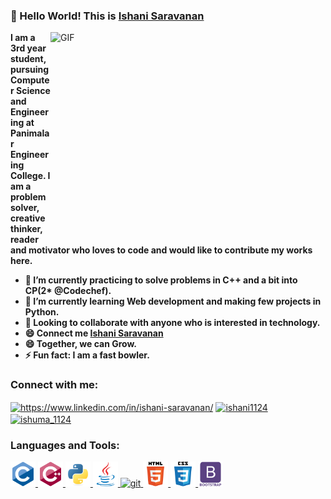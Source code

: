### 👋 Hello World! This is  <a href="https://www.linkedin.com/in/ishani-saravanan-828a511b9/" target="_blank">Ishani Saravanan</a>
 <img align="right" alt="GIF" src="https://github.com/arsentieva/arsentieva/blob/main/code.gif?raw=true" width="440" height="340" />
<strong>
 
  I am a 3rd year student, pursuing Computer Science and Engineering at Panimalar Engineering College.
  I am a problem solver, creative thinker, reader and motivator 
  who loves to code and would like to contribute my works here.
 </strong>

<strong>

- 🔭 I’m currently practicing to solve problems in C++ and a bit into CP(2* @Codechef).
- 🌱 I’m currently learning Web development and making few projects in Python.
- 👯 Looking to collaborate with anyone who is interested in technology.
- 😄 Connect me <a href="https://www.linkedin.com/in/ishani-saravanan-828a511b9/" target="_blank">Ishani Saravanan</a>
- 😄 Together, we can Grow.
- ⚡ Fun fact: I am a fast bowler.
</strong>


 

<h3 align="left">Connect with me:</h3>
<p align="left" style="margin-right:2px">
<a href="https://www.linkedin.com/in/ishani-saravanan/" target="blank"><img align="center" src="https://cdn.jsdelivr.net/npm/simple-icons@3.0.1/icons/linkedin.svg" alt="https://www.linkedin.com/in/ishani-saravanan/" height="30" width="40" /></a>
 <a href="https://twitter.com/ishani1124" target="blank"><img align="center" src="https://cdn.jsdelivr.net/npm/simple-icons@3.0.1/icons/twitter.svg" alt="ishani1124" height="30" width="40" /></a>
<a href="https://www.instagram.com/ishuma_1124/" target="blank"><img align="center" src="https://cdn.jsdelivr.net/npm/simple-icons@3.0.1/icons/instagram.svg" alt="ishuma_1124" height="30" width="40" /></a>
</p>


<h3 align="left">Languages and Tools:</h3>
<p align="left"> 
 <a href="https://www.cprogramming.com/" target="_blank"> <img src="https://raw.githubusercontent.com/devicons/devicon/master/icons/c/c-original.svg" alt="c" width="40" height="40"/> </a> 
 <a href="https://www.w3schools.com/cpp/" target="_blank"> <img src="https://raw.githubusercontent.com/devicons/devicon/master/icons/cplusplus/cplusplus-original.svg" alt="cplusplus" width="40" height="40"/> </a>
 <a href="https://www.python.org" target="_blank"> <img src="https://raw.githubusercontent.com/devicons/devicon/master/icons/python/python-original.svg" alt="python" width="40" height="40"/> </a> 
  <a href="https://www.java.com" target="_blank"> <img src="https://raw.githubusercontent.com/devicons/devicon/master/icons/java/java-original.svg" alt="java" width="40" height="40"/> </a> 
  <a href="https://git-scm.com/" target="_blank"> <img src="https://www.vectorlogo.zone/logos/git-scm/git-scm-icon.svg" alt="git" width="40" height="40"/> </a>
  <a href="https://www.w3.org/html/" target="_blank"> <img src="https://raw.githubusercontent.com/devicons/devicon/master/icons/html5/html5-original-wordmark.svg" alt="html5" width="40" height="40"/> </a> 
 <a href="https://www.w3schools.com/css/" target="_blank"> <img src="https://raw.githubusercontent.com/devicons/devicon/master/icons/css3/css3-original-wordmark.svg" alt="css3" width="40" height="40"/> </a>
 <a href="https://getbootstrap.com" target="_blank"> <img src="https://raw.githubusercontent.com/devicons/devicon/master/icons/bootstrap/bootstrap-plain-wordmark.svg" alt="bootstrap" width="40" height="40"/> </a>

 </p>